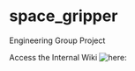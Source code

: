 # space_gripper
Engineering Group Project

Access the Internal Wiki ![here](https://github.com/1412kauti/space_gripper/wiki):
